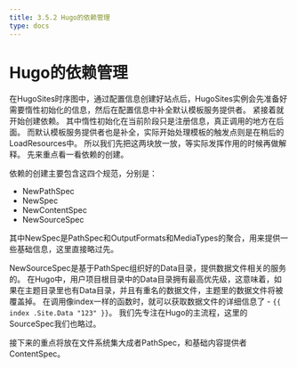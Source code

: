 ```yaml
---
title: 3.5.2 Hugo的依赖管理
type: docs
---
```


# Hugo的依赖管理

在HugoSites时序图中，通过配置信息创建好站点后，HugoSites实例会先准备好需要惰性初始化的信息，然后在配置信息中补全默认模板服务提供者。
紧接着就开始创建依赖。
其中惰性初始化在当前阶段只是注册信息，真正调用的地方在后面。
而默认模板服务提供者也是补全，实际开始处理模板的触发点则是在稍后的LoadResources中。
所以我们先把这两块放一放，等实际发挥作用的时候再做解释。
先来重点看一看依赖的创建。

依赖的创建主要包含这四个规范，分别是：
* NewPathSpec
* NewSpec
* NewContentSpec
* NewSourceSpec

其中NewSpec是PathSpec和OutputFormats和MediaTypes的聚合，用来提供一些基础信息，这里直接略过先。

NewSourceSpec是基于PathSpec组织好的Data目录，提供数据文件相关的服务的。
在Hugo中，用户项目根目录中的Data目录拥有最高优先级，这意味着，如果在主题目录里也有Data目录，并且有重名的数据文件，主题里的数据文件将被覆盖掉。
在调用像index一样的函数时，就可以获取数据文件的详细信息了 - `{{ index .Site.Data "123" }}`。
我们先专注在Hugo的主流程，这里的SourceSpec我们也略过。

接下来的重点将放在文件系统集大成者PathSpec，和基础内容提供者ContentSpec。